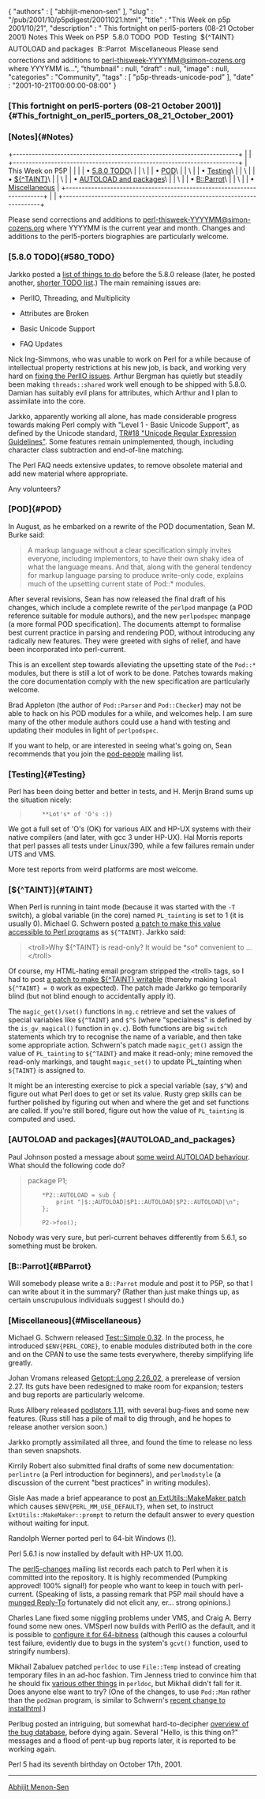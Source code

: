 {
   "authors" : [
      "abhijit-menon-sen"
   ],
   "slug" : "/pub/2001/10/p5pdigest/20011021.html",
   "title" : "This Week on p5p 2001/10/21",
   "description" : " This fortnight on perl5-porters (08-21 October 2001) Notes This Week on P5P  5.8.0 TODO  POD  Testing  ${^TAINT}  AUTOLOAD and packages  B::Parrot  Miscellaneous Please send corrections and additions to perl-thisweek-YYYYMM@simon-cozens.org where YYYYMM is...",
   "thumbnail" : null,
   "draft" : null,
   "image" : null,
   "categories" : "Community",
   "tags" : [
      "p5p-threads-unicode-pod"
   ],
   "date" : "2001-10-21T00:00:00-08:00"
}





### [This fortnight on perl5-porters (08-21 October 2001)]{#This_fortnight_on_perl5_porters_08_21_October_2001}

### [Notes]{#Notes}

+-----------------------------------------------------------------------+
|                                                                       |
+-----------------------------------------------------------------------+
| This Week on P5P                                                      |
|                                                                       |
| • [5.8.0 TODO](#580_TODO)\                                            |
| \                                                                     |
| • [POD](#POD)\                                                        |
| \                                                                     |
| • [Testing](#Testing)\                                                |
| \                                                                     |
| • [\${\^TAINT}](#TAINT)\                                              |
| \                                                                     |
| • [AUTOLOAD and packages](#AUTOLOAD_and_packages)\                    |
| \                                                                     |
| • [B::Parrot](#BParrot)\                                              |
| \                                                                     |
| • [Miscellaneous](#Miscellaneous)                                     |
+-----------------------------------------------------------------------+
|                                                                       |
+-----------------------------------------------------------------------+

Please send corrections and additions to
perl-thisweek-YYYYMM@simon-cozens.org where YYYYMM is the current year
and month. Changes and additions to the perl5-porters biographies are
particularly welcome.

### [5.8.0 TODO]{#580_TODO}

Jarkko posted a [list of things to
do](http://www.xray.mpe.mpg.de/mailing-lists/perl5-porters/2001-10/msg00391.html)
before the 5.8.0 release (later, he posted another, [shorter TODO
list](http://www.xray.mpe.mpg.de/mailing-lists/perl5-porters/2001-10/msg00971.html).)
The main remaining issues are:

-   PerlIO, Threading, and Multiplicity

-   Attributes are Broken

-   Basic Unicode Support

-   FAQ Updates

Nick Ing-Simmons, who was unable to work on Perl for a while because of
intellectual property restrictions at his new job, is back, and working
very hard on [fixing the PerlIO
issues](http://www.xray.mpe.mpg.de/mailing-lists/perl5-porters/2001-10/msg00887.html).
Arthur Bergman has quietly but steadily been making `threads::shared`
work well enough to be shipped with 5.8.0. Damian has suitably evil
plans for attributes, which Arthur and I plan to assimilate into the
core.

Jarkko, apparently working all alone, has made considerable progress
towards making Perl comply with "Level 1 - Basic Unicode Support", as
defined by the Unicode standard, [TR\#18 "Unicode Regular Expression
Guidelines"](http://www.unicode.org/unicode/reports/tr18/). Some
features remain unimplemented, though, including character class
subtraction and end-of-line matching.

The Perl FAQ needs extensive updates, to remove obsolete material and
add new material where appropriate.

Any volunteers?

### [POD]{#POD}

In August, as he embarked on a rewrite of the POD documentation, Sean M.
Burke said:

> A markup language without a clear specification simply invites
> everyone, including implementors, to have their own shaky idea of what
> the language means. And that, along with the general tendency for
> markup language parsing to produce write-only code, explains much of
> the upsetting current state of Pod::\* modules.

After several revisions, Sean has now released the final draft of his
changes, which include a complete rewrite of the `perlpod` manpage (a
POD reference suitable for module authors), and the new `perlpodspec`
manpage (a more formal POD specification). The documents attempt to
formalise best current practice in parsing and rendering POD, without
introducing any radically new features. They were greeted with sighs of
relief, and have been incorporated into perl-current.

This is an excellent step towards alleviating the upsetting state of the
`Pod::*` modules, but there is still a lot of work to be done. Patches
towards making the core documentation comply with the new specification
are particularly welcome.

Brad Appleton (the author of `Pod::Parser` and `Pod::Checker`) may not
be able to hack on his POD modules for a while, and welcomes help. I am
sure many of the other module authors could use a hand with testing and
updating their modules in light of `perlpodspec`.

If you want to help, or are interested in seeing what's going on, Sean
recommends that you join the
[pod-people](http://lists.perl.org/showlist.cgi?name=pod-people) mailing
list.

### [Testing]{#Testing}

Perl has been doing better and better in tests, and H. Merijn Brand sums
up the situation nicely:

>         **Lot's* of 'O's :))

We got a full set of 'O's (OK) for various AIX and HP-UX systems with
their native compilers (and later, with gcc 3 under HP-UX). Hal Morris
reports that perl passes all tests under Linux/390, while a few failures
remain under UTS and VMS.

More test reports from weird platforms are most welcome.

### [\${\^TAINT}]{#TAINT}

When Perl is running in taint mode (because it was started with the `-T`
switch), a global variable (in the core) named `PL_tainting` is set to 1
(it is usually 0). Michael G. Schwern posted [a patch to make this value
accessible to Perl
programs](http://www.xray.mpe.mpg.de/mailing-lists/perl5-porters/2001-10/msg00316.html)
as `${^TAINT}`. Jarkko said:

> &lt;troll&gt;Why \${\^TAINT} is read-only? It would be \*so\*
> convenient to ...&lt;/troll&gt;

Of course, my HTML-hating email program stripped the &lt;troll&gt; tags,
so I had to post [a patch to make \${\^TAINT}
writable](http://www.xray.mpe.mpg.de/mailing-lists/perl5-porters/2001-10/msg00347.html)
(thereby making `local ${^TAINT} = 0` work as expected). The patch made
Jarkko go temporarily blind (but not blind enough to accidentally apply
it).

The `magic_get()/set()` functions in `mg.c` retrieve and set the values
of special variables like `${^TAINT}` and `$^S` (where "specialness" is
defined by the `is_gv_magical()` function in `gv.c`). Both functions are
big `switch` statements which try to recognise the name of a variable,
and then take some appropriate action. Schwern's patch made
`magic_get()` assign the value of `PL_tainting` to `${^TAINT}` and make
it read-only; mine removed the read-only markings, and taught
`magic_set()` to update PL\_tainting when `${TAINT}` is assigned to.

It might be an interesting exercise to pick a special variable (say,
`$^W`) and figure out what Perl does to get or set its value. Rusty grep
skills can be further polished by figuring out when and where the get
and set functions are called. If you're still bored, figure out how the
value of `PL_tainting` is computed and used.

### [AUTOLOAD and packages]{#AUTOLOAD_and_packages}

Paul Johnson posted a message about [some weird AUTOLOAD
behaviour](http://www.xray.mpe.mpg.de/mailing-lists/perl5-porters/2001-10/msg00811.html).
What should the following code do?

> package P1;
>
>         *P2::AUTOLOAD = sub {
>             print "|$::AUTOLOAD|$P1::AUTOLOAD|$P2::AUTOLOAD|\n";
>         };
>
>         P2->foo();

Nobody was very sure, but perl-current behaves differently from 5.6.1,
so something must be broken.

### [B::Parrot]{#BParrot}

Will somebody please write a `B::Parrot` module and post it to P5P, so
that I can write about it in the summary? (Rather than just make things
up, as certain unscrupulous individuals suggest I should do.)

### [Miscellaneous]{#Miscellaneous}

Michael G. Schwern released [Test::Simple
0.32](http://www.xray.mpe.mpg.de/mailing-lists/perl5-porters/2001-10/msg00612.html).
In the process, he introduced `$ENV{PERL_CORE}`, to enable modules
distributed both in the core and on the CPAN to use the same tests
everywhere, thereby simplifying life greatly.

Johan Vromans released [Getopt::Long
2.26\_02](http://www.xray.mpe.mpg.de/mailing-lists/perl5-porters/2001-10/msg00846.html),
a prerelease of version 2.27. Its guts have been redesigned to make room
for expansion; testers and bug reports are particularly welcome.

Russ Allbery released [podlators
1.11](http://www.xray.mpe.mpg.de/mailing-lists/perl5-porters/2001-10/msg00839.html),
with several bug-fixes and some new features. (Russ still has a pile of
mail to dig through, and he hopes to release another version soon.)

Jarkko promptly assimilated all three, and found the time to release no
less than seven snapshots.

Kirrily Robert also submitted final drafts of some new documentation:
`perlintro` (a Perl introduction for beginners), and `perlmodstyle` (a
discussion of the current "best practices" in writing modules).

Gisle Aas made a brief appearance to post [an ExtUtils::MakeMaker
patch](http://www.xray.mpe.mpg.de/mailing-lists/perl5-porters/2001-10/msg00805.html)
which causes `$ENV{PERL_MM_USE_DEFAULT}`, when set, to instruct
`ExtUtils::MakeMaker::prompt` to return the default answer to every
question without waiting for input.

Randolph Werner ported perl to 64-bit Windows (!).

Perl 5.6.1 is now installed by default with HP-UX 11.00.

The
[perl5-changes](http://lists.perl.org/showlist.cgi?name=perl5-changes)
mailing list records each patch to Perl when it is committed into the
repository. It is highly recommended (Pumpking approved! 100% signal!)
for people who want to keep in touch with perl-current. (Speaking of
lists, a passing remark that P5P mail should have a [munged
Reply-To](http://www.unicom.com/pw/reply-to-harmful.html) fortunately
did not elicit any, er... strong opinions.)

Charles Lane fixed some niggling problems under VMS, and Craig A. Berry
found some new ones. VMSperl now builds with PerlIO as the default, and
it is possible to [configure it for
64-bitness](http://www.xray.mpe.mpg.de/mailing-lists/perl5-porters/2001-10/msg00601.html)
(although this causes a colourful test failure, evidently due to bugs in
the system's `gcvt()` function, used to stringify numbers).

Mikhail Zabaluev patched `perldoc` to use `File::Temp` instead of
creating temporary files in an ad-hoc fashion. Tim Jenness tried to
convince him that he should fix [various other
things](http://www.xray.mpe.mpg.de/mailing-lists/perl5-porters/2001-10/msg00959.html)
in `perldoc`, but Mikhail didn't fall for it. Does anyone else want to
try? (One of the changes, to use `Pod::Man` rather than the `pod2man`
program, is similar to Schwern's [recent change to
installhtml](http://www.xray.mpe.mpg.de/mailing-lists/perl5-porters/2001-10/msg00823.html).)

Perlbug posted an intriguing, but somewhat hard-to-decipher [overview of
the bug
database](http://www.xray.mpe.mpg.de/mailing-lists/perl5-porters/2001-10/msg00315.html),
before dying again. Several "Hello, is this thing on?" messages and a
flood of pent-up bug reports later, it is reported to be working again.

Perl 5 had its seventh birthday on October 17th, 2001.

------------------------------------------------------------------------

[Abhijit Menon-Sen](mailto:ams@wiw.org)


